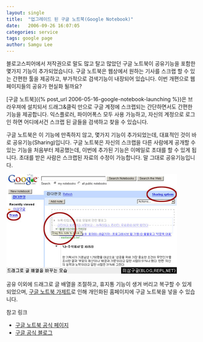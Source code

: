 ```yaml
---
layout: single
title:  "업그레이드 된 구글 노트북(Google Notebook)"
date:   2006-09-26 16:07:05
categories: service
tags: google page
author: Samgu Lee
---
```

블로고스피어에서 저작권으로 말도 많고 탈고 많았던 구글 노트북이 공유기능을 포함한 몇가지 기능이 추가되었습니다. 구글 노트북은 웹상에서 원하는 기사를 스크랩 할 수 있는 간편한 툴을 제공하고, 부가적으로 검색기능이 내장되어 있습니다. 이번 개편으로 웹페이지들의 공유가 현실화 될까요?

[구글 노트북]({% post_url 2006-05-16-google-notebook-launching %})은 브라우져에 설치되서 드래그&클릭 만으로 구글 계정에 스크랩되는 간단하면서도 간편한 기능을 제공합니다. 익스플로러, 파이어폭스 모두 사용 가능하고, 자신의 계정으로 로그인 하면 어디에서건 스크랩 된 글들을 검색하고 찾을 수 있습니다.

구글 노트북은 이 기능에 만족하지 않고, 몇가지 기능이 추가되었는데, 대표적인 것이 바로 공유기능(Sharing)입니다. 구글 노트북은 자신의 스크랩을 다른 사람에게 공개할 수 있는 기능을 처음부터 제공했는데, 이번에 추가된 기능은 이메일로 초대를 할 수 있게 됩니다. 초대를 받은 사람은 스크랩된 자료의 수정이 가능합니다. 말 그대로 공유기능입니다.

![구글 노트북의 드래그로 배열 바꾸는 모습](/assets/notebook_powerup.jpg)

공유 이외에 드래그로 글 배열을 조절하고, 휴지통 기능이 생겨 버리고 복구할 수 있게 되었으며, [구글 노트북 가제트](http://www.google.com/ig/directory?url=notebook.xml)로 인해 개인화된 홈페이지에 구글 노트북을 넣을 수 있습니다.

참고 링크

- [구글 노트북 공식 페이지](http://www.google.com/googlenotebook/newfeatures.html)
- [구글 공식 블로그](http://googleblog.blogspot.com/2006/09/google-notebook-improvements.html)
